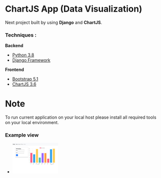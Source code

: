 

# ChartJS App (Data Visualization)

Next project built by  using **Django** and **ChartJS**.
### Techniques :
**Backend**
* [Python 3.8](https://www.python.org/)
* [Django Framework](https://www.djangoproject.com/)

**Frontend**
* [Bootstrap 5.1](https://getbootstrap.com/)
* [ChartJS 3.6](https://www.chartjs.org/docs/latest/)


# Note

To run current application on your local host please install all required tools on your local environment. 

### Example view

* <img src="https://github.com/barkhayot/chartjs_django/blob/main/screencapture-localhost-8000-home-2021-11-27-12_39_49.jpg" data-canonical-src="https://github.com/barkhayot/chartjs_django/blob/main/screencapture-localhost-8000-home-2021-11-27-12_39_49.jpg" width="150" height="100" />




